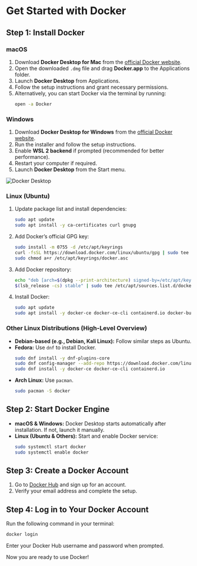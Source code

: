 # Get Started with Docker

## Step 1: Install Docker

### macOS

1. Download **Docker Desktop for Mac** from the [official Docker website](https://www.docker.com/products/docker-desktop/).
2. Open the downloaded `.dmg` file and drag **Docker.app** to the Applications folder.
3. Launch **Docker Desktop** from Applications.
4. Follow the setup instructions and grant necessary permissions.
5. Alternatively, you can start Docker via the terminal by running:
   ```bash
   open -a Docker
   ```

### Windows

1. Download **Docker Desktop for Windows** from the [official Docker website](https://www.docker.com/products/docker-desktop/).
2. Run the installer and follow the setup instructions.
3. Enable **WSL 2 backend** if prompted (recommended for better performance).
4. Restart your computer if required.
5. Launch **Docker Desktop** from the Start menu.

![Docker Desktop](img/docker-desktop.png)

### Linux (Ubuntu)

1. Update package list and install dependencies:
   ```bash
   sudo apt update
   sudo apt install -y ca-certificates curl gnupg
   ```
2. Add Docker’s official GPG key:
   ```bash
   sudo install -m 0755 -d /etc/apt/keyrings
   curl -fsSL https://download.docker.com/linux/ubuntu/gpg | sudo tee /etc/apt/keyrings/docker.asc > /dev/null
   sudo chmod a+r /etc/apt/keyrings/docker.asc
   ```
3. Add Docker repository:
   ```bash
   echo "deb [arch=$(dpkg --print-architecture) signed-by=/etc/apt/keyrings/docker.asc] https://download.docker.com/linux/ubuntu \
   $(lsb_release -cs) stable" | sudo tee /etc/apt/sources.list.d/docker.list > /dev/null
   ```
4. Install Docker:
   ```bash
   sudo apt update
   sudo apt install -y docker-ce docker-ce-cli containerd.io docker-buildx-plugin docker-compose-plugin
   ```

### Other Linux Distributions (High-Level Overview)
- **Debian-based (e.g., Debian, Kali Linux):** Follow similar steps as Ubuntu.
- **Fedora:** Use `dnf` to install Docker.
  ```bash
  sudo dnf install -y dnf-plugins-core
  sudo dnf config-manager --add-repo https://download.docker.com/linux/fedora/docker-ce.repo
  sudo dnf install -y docker-ce docker-ce-cli containerd.io
  ```
- **Arch Linux:** Use `pacman`.
  ```bash
  sudo pacman -S docker
  ```

## Step 2: Start Docker Engine

- **macOS & Windows:** Docker Desktop starts automatically after installation. If not, launch it manually.
- **Linux (Ubuntu & Others):** Start and enable Docker service:
  ```bash
  sudo systemctl start docker
  sudo systemctl enable docker
  ```

## Step 3: Create a Docker Account

1. Go to [Docker Hub](https://hub.docker.com/) and sign up for an account.
2. Verify your email address and complete the setup.

## Step 4: Log in to Your Docker Account

Run the following command in your terminal:

```bash
docker login
```

Enter your Docker Hub username and password when prompted.

Now you are ready to use Docker!

